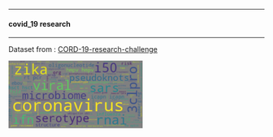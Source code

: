 ----------------------------------

####  covid_19 research

---------------------------------------

Dataset from : [CORD-19-research-challenge](https://www.kaggle.com/allen-institute-for-ai/CORD-19-research-challenge#PMC1636451.xml.json)


![alt-text](https://github.com/adderbyte/covid_19_response/blob/master/Images/coro.png)

